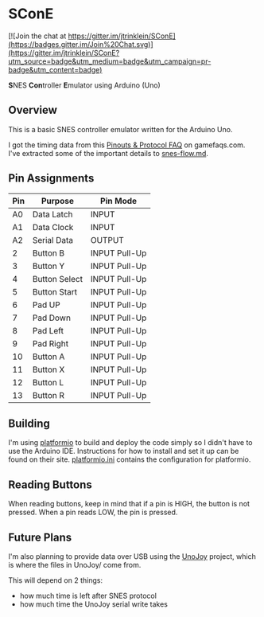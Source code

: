 SConE
=====

[![Join the chat at https://gitter.im/jtrinklein/SConE](https://badges.gitter.im/Join%20Chat.svg)](https://gitter.im/jtrinklein/SConE?utm_source=badge&utm_medium=badge&utm_campaign=pr-badge&utm_content=badge)

**S**NES **Con**troller **E**mulator using Arduino (Uno)

## Overview

This is a basic SNES controller emulator written for the Arduino Uno.

I got the timing data from this [Pinouts & Protocol FAQ](http://www.gamefaqs.com/snes/916396-super-nintendo/faqs/5395) on gamefaqs.com. I've extracted some of the important details to [snes-flow.md](snes-flow.md).

## Pin Assignments

| Pin | Purpose       | Pin Mode      |
|-----|---------------|---------------|
| A0  | Data Latch    | INPUT         |
| A1  | Data Clock    | INPUT         |
| A2  | Serial Data   | OUTPUT        |
|  2  | Button B      | INPUT Pull-Up |
|  3  | Button Y      | INPUT Pull-Up |
|  4  | Button Select | INPUT Pull-Up |
|  5  | Button Start  | INPUT Pull-Up |
|  6  | Pad UP        | INPUT Pull-Up |
|  7  | Pad Down      | INPUT Pull-Up |
|  8  | Pad Left      | INPUT Pull-Up |
|  9  | Pad Right     | INPUT Pull-Up |
| 10  | Button A      | INPUT Pull-Up |
| 11  | Button X      | INPUT Pull-Up |
| 12  | Button L      | INPUT Pull-Up |
| 13  | Button R      | INPUT Pull-Up |

## Building

I'm using [platformio](http://platformio.org/) to build and deploy the code simply so I didn't have to use the Arduino IDE. Instructions for how to install and set it up can be found on their site. [platformio.ini](platformio.ini) contains the configuration for platformio.

## Reading Buttons

When reading buttons, keep in mind that if a pin is HIGH, the button is not pressed. When a pin reads LOW, the pin is pressed.

## Future Plans

I'm also planning to provide data over USB using the [UnoJoy](https://github.com/AlanChatham/UnoJoy) project, which is where the files in UnoJoy/ come from. 

This will depend on 2 things:

- how much time is left after SNES protocol
- how much time the UnoJoy serial write takes

